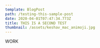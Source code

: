 ```yaml
---
template: BlogPost
path: /testing-this-sample-post
date: 2020-04-01T07:47:34.773Z
title: THIS IS A SECOND TEST
thumbnail: /assets/keshav_mac_animoji.jpg
---
```

WORK
